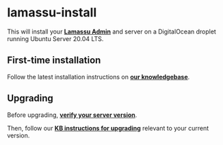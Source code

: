 # lamassu-install

This will install your [**Lamassu Admin**](https://lamassu.is/admin) and server on a DigitalOcean droplet running Ubuntu Server 20.04 LTS.

## First-time installation

Follow the latest installation instructions on [**our knowledgebase**](https://support.lamassu.is/hc/en-us/sections/360001713031-Admin-Setup-Step-by-Step-).

## Upgrading

Before upgrading, [**verify your server version**](https://support.lamassu.is/hc/en-us/articles/360000919752-Determining-your-server-version).

Then, follow our [**KB instructions for upgrading**](https://support.lamassu.is/hc/en-us/sections/360000697551-Admin-machine-updates) relevant to your current version.
